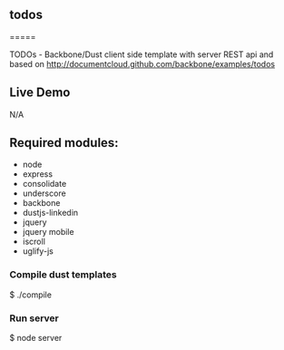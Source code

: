 ## todos
=====

TODOs - Backbone/Dust client side template with server REST api and based on http://documentcloud.github.com/backbone/examples/todos

## Live Demo 
N/A

## Required modules:

* node
*	express
* consolidate
*	underscore
*	backbone
*	dustjs-linkedin
*	jquery
* jquery mobile
* iscroll
* uglify-js

### Compile dust templates

$ ./compile

### Run server
$ node server

